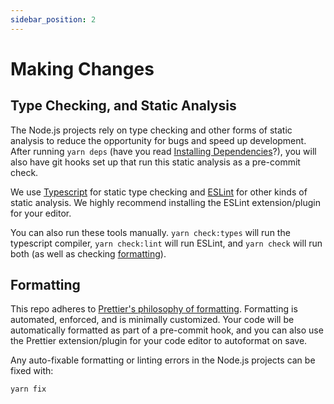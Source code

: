 ```yaml
---
sidebar_position: 2
---
```


# Making Changes

## Type Checking, and Static Analysis

The Node.js projects rely on type checking and other forms of static analysis to
reduce the opportunity for bugs and speed up development. After running
`yarn deps` (have you read
[Installing Dependencies](/docs/development/backend/getting-started#installing-dependencies)?),
you will also have git hooks set up that run this static analysis as a
pre-commit check.

We use [Typescript](https://www.typescriptlang.org/) for static type checking
and [ESLint](https://eslint.org/) for other kinds of static analysis. We highly
recommend installing the ESLint extension/plugin for your editor.

You can also run these tools manually. `yarn check:types` will run the
typescript compiler, `yarn check:lint` will run ESLint, and `yarn check` will
run both (as well as checking [formatting](#formatting)).

## Formatting

This repo adheres to
[Prettier's philosophy of formatting](https://prettier.io/docs/en/why-prettier).
Formatting is automated, enforced, and is minimally customized. Your code will
be automatically formatted as part of a pre-commit hook, and you can also use
the Prettier extension/plugin for your code editor to autoformat on save.

Any auto-fixable formatting or linting errors in the Node.js projects can be
fixed with:

```shell
yarn fix
```
